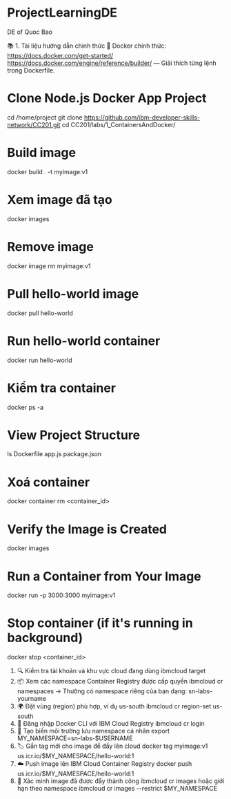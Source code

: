 # ProjectLearningDE
DE of Quoc Bao

📚 1. Tài liệu hướng dẫn chính thức
🔗 Docker chính thức:
https://docs.docker.com/get-started/
https://docs.docker.com/engine/reference/builder/ — Giải thích từng lệnh trong Dockerfile.

# Clone Node.js Docker App Project
cd /home/project
git clone https://github.com/ibm-developer-skills-network/CC201.git
cd CC201/labs/1_ContainersAndDocker/
# Build image
docker build . -t myimage:v1

# Xem image đã tạo
docker images

# Remove image
docker image rm myimage:v1

# Pull hello-world image
docker pull hello-world

# Run hello-world container
docker run hello-world

# Kiểm tra container
docker ps -a

# View Project Structure
ls
Dockerfile  app.js  package.json

# Xoá container
docker container rm <container_id>

# Verify the Image is Created
docker images

# Run a Container from Your Image
docker run -p 3000:3000 myimage:v1

# Stop container (if it's running in background)
docker stop <container_id>

1. 🔍 Kiểm tra tài khoản và khu vực cloud đang dùng
ibmcloud target
2. 📦 Xem các namespace Container Registry được cấp quyền
ibmcloud cr namespaces
→ Thường có namespace riêng của bạn dạng: sn-labs-yourname
3. 🌍 Đặt vùng (region) phù hợp, ví dụ us-south
ibmcloud cr region-set us-south
4. 🔐 Đăng nhập Docker CLI với IBM Cloud Registry
ibmcloud cr login
5. 🧾 Tạo biến môi trường lưu namespace cá nhân
export MY_NAMESPACE=sn-labs-$USERNAME
6. 🏷 Gắn tag mới cho image để đẩy lên cloud
docker tag myimage:v1 us.icr.io/$MY_NAMESPACE/hello-world:1
7. ☁️ Push image lên IBM Cloud Container Registry
docker push us.icr.io/$MY_NAMESPACE/hello-world:1
8. 🔎 Xác minh image đã được đẩy thành công
ibmcloud cr images
hoặc giới hạn theo namespace
ibmcloud cr images --restrict $MY_NAMESPACE



